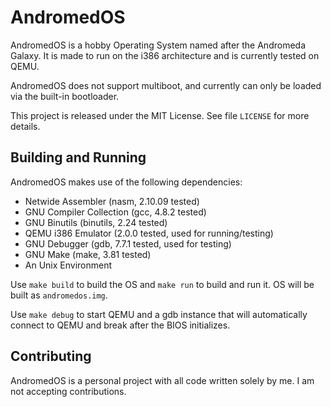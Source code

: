 # AndromedOS

AndromedOS is a hobby Operating System named after the Andromeda Galaxy. It is
made to run on the i386 architecture and is currently tested on QEMU.

AndromedOS does not support multiboot, and currently can only be loaded via
the built-in bootloader.

This project is released under the MIT License. See file `LICENSE` for more
details.

## Building and Running

AndromedOS makes use of the following dependencies:

- Netwide Assembler (nasm, 2.10.09 tested)
- GNU Compiler Collection (gcc, 4.8.2 tested)
- GNU Binutils (binutils, 2.24 tested)
- QEMU i386 Emulator (2.0.0 tested, used for running/testing)
- GNU Debugger (gdb, 7.7.1 tested, used for testing)
- GNU Make (make, 3.81 tested)
- An Unix Environment

Use `make build` to build the OS and `make run` to build and run it. OS will be
built as `andromedos.img`.

Use `make debug` to start QEMU and a gdb instance that will automatically
connect to QEMU and break after the BIOS initializes.

## Contributing

AndromedOS is a personal project with all code written solely by me. I am not
accepting contributions.
